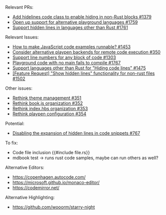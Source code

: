 Relevant PRs:
- [Add hidelines code class to enable hiding in non-Rust blocks #1379 ](https://github.com/rust-lang/mdBook/pull/1379)
- [Open up support for alternative playground languages #1759](https://github.com/rust-lang/mdBook/pull/1759)
- [Support hidden lines in languages other than Rust #1761](https://github.com/rust-lang/mdBook/pull/1761)

Relevant Issues:
- [How to make JavaScript code examples runnable? #1453](https://github.com/rust-lang/mdBook/issues/1453)
- [Consider alternative playpen backends for remote code execution #350](https://github.com/rust-lang/mdBook/issues/350)
- [Support line numbers for any block of code #1303](https://github.com/rust-lang/mdBook/issues/1303)
- [Playground code with no main fails to compile #1767](https://github.com/rust-lang/mdBook/issues/1767)
- [Support languages other than Rust for "Hiding code lines" #1475](https://github.com/rust-lang/mdBook/issues/1475)
- [[Feature Request] "Show hidden lines" functionality for non-rust files #1502](https://github.com/rust-lang/mdBook/issues/1502)


Other issues:
- [ Rethink theme management #351 ](https://github.com/rust-lang/mdBook/issues/351)
- [ Rethink book.js organization #352 ](https://github.com/rust-lang/mdBook/issues/352)
- [ Rethink index.hbs organization #353 ](https://github.com/rust-lang/mdBook/issues/353)
- [ Rethink playpen configuration #354 ](https://github.com/rust-lang/mdBook/issues/354)


Potential:
- [Disabling the expansion of hidden lines in code snippets #767](https://github.com/rust-lang/mdBook/issues/767)


To fix:
- Code file inclusion   {{#include file.rs}}
- mdbook test -> runs rust code samples, maybe can run others as well?


Alternative Editors:
- https://copenhagen.autocode.com/
- https://microsoft.github.io/monaco-editor/
- https://codemirror.net/

Alternative Highlighting:
- https://github.com/wooorm/starry-night
